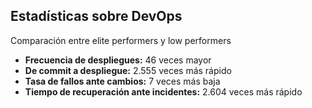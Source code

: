 ## Estadísticas sobre DevOps

Comparación entre elite performers y low performers

* **Frecuencia de despliegues:** 46 veces mayor
* **De commit a despliegue:** 2.555 veces más rápido
* **Tasa de fallos ante cambios:** 7 veces más baja
* **Tiempo de recuperación ante incidentes:** 2.604 veces más rápido

